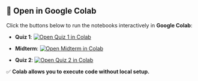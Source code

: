 ## 📂 Open in Google Colab

Click the buttons below to run the notebooks interactively in **Google Colab**:

- **Quiz 1**:
[![Open Quiz 1 in Colab](https://colab.research.google.com/assets/colab-badge.svg)](https://colab.research.google.com/github/PKhosravi-CityTech/ML15AI-CUNY/blob/main/Exams/Quiz1.ipynb)

- **Midterm**:
[![Open Midterm in Colab](https://colab.research.google.com/assets/colab-badge.svg)](https://colab.research.google.com/github/PKhosravi-CityTech/ML15AI-CUNY/blob/main/Exams/Midterm.ipynb)

- **Quiz 2**:
[![Open Quiz 2 in Colab](https://colab.research.google.com/assets/colab-badge.svg)](https://colab.research.google.com/github/PKhosravi-CityTech/ML15AI-CUNY/blob/main/Exams/Quiz2.ipynb)


✅ **Colab allows you to execute code without local setup.**


